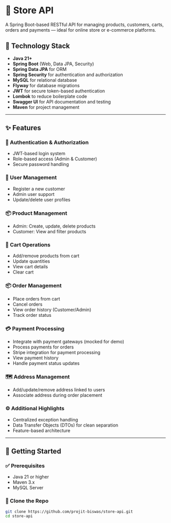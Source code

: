 # 🏪 Store API

A Spring Boot-based RESTful API for managing products, customers, carts, orders and payments — ideal for online store or
e-commerce platforms.

## 🔧 Technology Stack

- **Java 21+**
- **Spring Boot** (Web, Data JPA, Security)
- **Spring Data JPA** for ORM
- **Spring Security** for authentication and authorization
- **MySQL** for relational database
- **Flyway** for database migrations
- **JWT** for secure token-based authentication
- **Lombok** to reduce boilerplate code
- **Swagger UI** for API documentation and testing
- **Maven** for project management

---

## ✨ Features

### 🔐 Authentication & Authorization
- JWT-based login system
- Role-based access (Admin & Customer)
- Secure password handling

### 👤 User Management
- Register a new customer
- Admin user support
- Update/delete user profiles

### 📦 Product Management
- Admin: Create, update, delete products
- Customer: View and filter products

### 🛒 Cart Operations
- Add/remove products from cart
- Update quantities
- View cart details
- Clear cart

### 📦 Order Management
- Place orders from cart
- Cancel orders
- View order history (Customer/Admin)
- Track order status

### 💳 Payment Processing

- Integrate with payment gateways (mocked for demo)
- Process payments for orders
- Stripe integration for payment processing
- View payment history
- Handle payment status updates

### 🗺️ Address Management
- Add/update/remove address linked to users
- Associate address during order placement

### ⚙️ Additional Highlights
- Centralized exception handling
- Data Transfer Objects (DTOs) for clean separation
- Feature-based architecture

---

## 🚀 Getting Started

### ✅ Prerequisites

- Java 21 or higher
- Maven 3.x
- MySQL Server

### 📁 Clone the Repo

```bash
git clone https://github.com/projit-biswas/store-api.git
cd store-api
